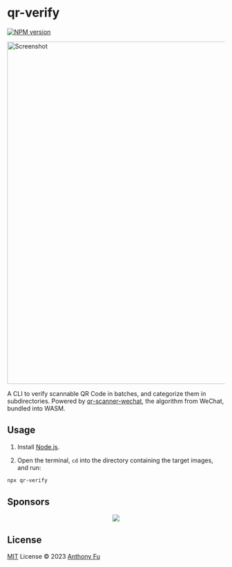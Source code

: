 # qr-verify

[![NPM version](https://img.shields.io/npm/v/qr-verify?color=a1b858&label=)](https://www.npmjs.com/package/qr-verify)

<img width="791" alt="Screenshot" src="https://github.com/antfu/qr-verify/assets/11247099/1be5c198-1d50-4683-af0a-f991b2491b79">

A CLI to verify scannable QR Code in batches, and categorize them in subdirectories.
Powered by [qr-scanner-wechat](https://github.com/antfu/qr-scanner-wechat), the algorithm from WeChat, bundled into WASM.

## Usage

1. Install [Node.js](https://nodejs.org/).

2. Open the terminal, `cd` into the directory containing the target images, and run:

```bash
npx qr-verify
```

## Sponsors

<p align="center">
  <a href="https://cdn.jsdelivr.net/gh/antfu/static/sponsors.svg">
    <img src='https://cdn.jsdelivr.net/gh/antfu/static/sponsors.svg'/>
  </a>
</p>

## License

[MIT](./LICENSE) License © 2023 [Anthony Fu](https://github.com/antfu)
